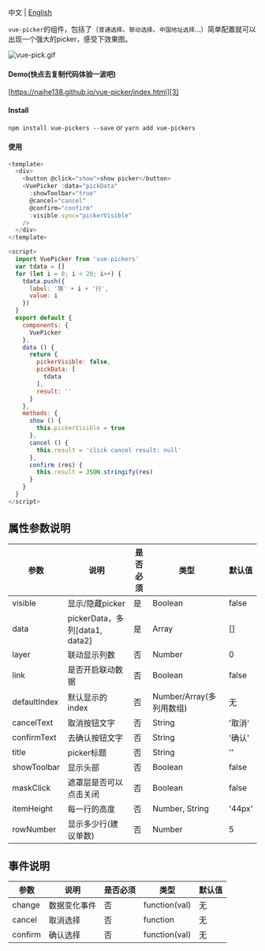 中文 | [English](https://github.com/naihe138/vue-picker/blob/master/README-en.md)


`vue-picker`的组件，包括了（`普通选择`、`联动选择`、`中国地址选择`...）简单配置就可以出现一个强大的picker，感受下效果图。


![vue-pick.gif][1]


#### Demo(快点去复制代码体验一波吧)

[https://naihe138.github.io/vue-picker/index.html][3]


#### Install

`npm install vue-pickers --save` or `yarn add vue-pickers`


#### 使用

````javascript
<template>
  <div>
    <button @click="show">show picker</button>
    <VuePicker :data="pickData"
      :showToolbar="true"
      @cancel="cancel"
      @confirm="confirm"
      :visible.sync="pickerVisible"
    />
  </div>
</template>

<script>
  import VuePicker from 'vue-pickers'
  var tdata = []
  for (let i = 0; i < 20; i++) {
    tdata.push({
      label: '第' + i + '行',
      value: i
    })
  }
  export default {
    components: {
      VuePicker
    },
    data () {
      return {
        pickerVisible: false,
        pickData: [
          tdata
        ],
        result: ''
      }
    },
    methods: {
      show () {
        this.pickerVisible = true
      },
      cancel () {
        this.result = 'click cancel result: null'
      },
      confirm (res) {
        this.result = JSON.stringify(res)
      }
    }
  }
</script>
````

## 属性参数说明

参数 | 说明 | 是否必须 | 类型 |默认值
---- | --- | --- | --- | ---
visible | 显示/隐藏picker | 是 | Boolean | false
data | pickerData，多列[data1, data2]  | 是 | Array | []
layer | 联动显示列数  | 否 | Number | 0
link | 是否开启联动数据  | 否 | Boolean | false
defaultIndex | 默认显示的index  | 否 | Number/Array(多列用数组) | 无
cancelText | 取消按钮文字  | 否 | String | '取消'
confirmText | 去确认按钮文字  | 否 | String | '确认'
title | picker标题  | 否 | String | ''
showToolbar | 显示头部  | 否 | Boolean | false
maskClick | 遮罩层是否可以点击关闭  | 否 | Boolean | false
itemHeight | 每一行的高度 | 否 | Number, String | '44px'
rowNumber | 显示多少行(建议单数) | 否 | Number | 5

## 事件说明

参数 | 说明 | 是否必须 | 类型 |默认值
---- | --- | --- | --- | ---
change | 数据变化事件 | 否 | function(val) | 无
cancel | 取消选择 | 否 | function | 无
confirm | 确认选择  | 否 | function(val) | 无


[1]: http://ypimg.naice.me/vue-picker.gif
[3]: https://naihe138.github.io/vue-picker/index.html
